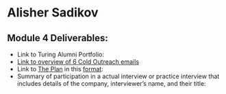 # Alisher Sadikov

## Module 4 Deliverables:

* Link to Turing Alumni Portfolio:
* [Link to overview of 6 Cold Outreach emails](https://gist.github.com/alishersadikov/cef139ae73813e380ca67352270b8fc0)
* Link to [The Plan](https://github.com/turingschool/backend-curriculum-site/blob/gh-pages/module4/projects/the-plan/index.md) in this [format](https://github.com/turingschool/backend-curriculum-site/blob/gh-pages/module4/projects/the-plan/template.markdown):
* Summary of participation in a actual interview or practice interview that includes details of the company, interviewer’s name, and their title:
